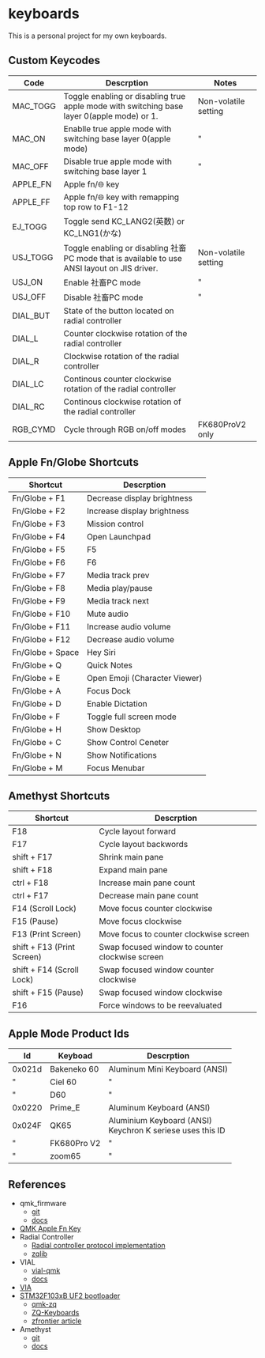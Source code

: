 # keyboards
This is a personal project for my own keyboards.

## Custom Keycodes
| Code | Descrption| Notes|
|------|-----------|--------
| MAC_TOGG | Toggle enabling or disabling true apple mode with switching base layer 0(apple mode) or 1. |Non-volatile setting|
| MAC_ON | Enablle true apple mode with switching base layer 0(apple mode) |"|
| MAC_OFF | Disable true apple mode with switching base layer 1 |"|
| APPLE_FN | Apple fn/🌐 key ||
| APPLE_FF | Apple fn/🌐 key with remapping top row to F1-12 ||
| EJ_TOGG | Toggle send KC_LANG2(英数) or KC_LNG1(かな) ||
| USJ_TOGG | Toggle enabling or disabling 社畜PC mode that is available to use ANSI layout on JIS driver. |Non-volatile setting|
| USJ_ON | Enable 社畜PC mode |"|
| USJ_OFF | Disable 社畜PC mode |"|
| DIAL_BUT | State of the button located on radial controller ||
| DIAL_L| Counter clockwise rotation of the radial controller ||
| DIAL_R| Clockwise rotation of the radial controller ||
| DIAL_LC| Continous counter clockwise rotation of the radial controller ||
| DIAL_RC| Continous clockwise rotation of the radial controller ||
| RGB_CYMD | Cycle through RGB on/off modes | FK680ProV2 only |

## Apple Fn/Globe Shortcuts
|Shortcut|Descrption|
|--------|----------|
| Fn/Globe + F1 | Decrease display brightness |
| Fn/Globe + F2 | Increase display brightness |
| Fn/Globe + F3 | Mission control |
| Fn/Globe + F4 | Open Launchpad |
| Fn/Globe + F5 |  F5 |
| Fn/Globe + F6 |  F6 |
| Fn/Globe + F7 | Media track prev |
| Fn/Globe + F8 | Media play/pause |
| Fn/Globe + F9 | Media track next |
| Fn/Globe + F10 | Mute audio |
| Fn/Globe + F11 | Increase audio volume|
| Fn/Globe + F12 | Decrease audio volume|
| Fn/Globe + Space | Hey Siri |
| Fn/Globe + Q | Quick Notes |
| Fn/Globe + E | Open Emoji (Character Viewer) |
| Fn/Globe + A | Focus Dock |
| Fn/Globe + D | Enable Dictation |
| Fn/Globe + F | Toggle full screen mode |
| Fn/Globe + H | Show Desktop |
| Fn/Globe + C | Show Control Ceneter |
| Fn/Globe + N | Show Notifications |
| Fn/Globe + M | Focus Menubar |

## Amethyst Shortcuts
|Shortcut|Descrption|
|--------|----------|
| F18 | Cycle layout forward |
| F17 | Cycle layout backwords |
| shift + F17 | Shrink main pane |
| shift + F18 | Expand main pane |
| ctrl + F18 | Increase main pane count |
| ctrl + F17 | Decrease main pane count |
| F14 (Scroll Lock) | Move focus counter clockwise |
| F15 (Pause) | Move focus clockwise |
| F13 (Print Screen) | Move focus to counter clockwise screen |
| shift + F13 (Print Screen) | Swap focused window to counter clockwise screen |
| shift + F14 (Scroll Lock) | Swap focused window counter clockwise |
| shift + F15 (Pause) | Swap focused window clockwise |
| F16 | Force windows to be reevaluated |

## Apple Mode Product Ids
| Id | Keyboad | Descrption|
|------|--------|-----------|
| 0x021d | Bakeneko 60 | Aluminum Mini Keyboard (ANSI) |
| "      | Ciel 60 | " |
| "      | D60 | " |
| 0x0220 | Prime_E | Aluminum Keyboard (ANSI) |
| 0x024F | QK65 | Aluminium Keyboard (ANSI)<br/>Keychron K seriese uses this ID |
| "      | FK680Pro V2 | " |
| "      | zoom65 | " |

## References
- qmk_firmware
  - [git](https://github.com/qmk/qmk_firmware)
  - [docs](https://docs.qmk.fm/#/)
- [QMK Apple Fn Key](https://gist.github.com/fauxpark/010dcf5d6377c3a71ac98ce37414c6c4)
- Radial Controller
  - [Radial controller protocol implementation](https://docs.microsoft.com/en-us/windows-hardware/design/component-guidelines/radial-controller-protocol-implementation)
  - [zqlib](https://github.com/zhaqian12/qmk_firmware/blob/zhaqian/keyboards/zhaqian/readme.md)
- VIAL
  - [vial-qmk](https://github.com/vial-kb/vial-qmk)
  - [docs](https://get.vial.today/)
- [VIA](https://www.caniusevia.com/)
- [STM32F103xB UF2 bootloader](https://github.com/mmoskal/uf2-stm32f103)
  - [qmk-zq](https://github.com/zhaqian12/qmk_firmware)
  - [ZQ-Keyboards](https://github.com/zhaqian12/ZQ-Keyboard)
  - [zfrontier article](https://www.zfrontier.com/app/flow/eMzZjJZRgP6z)
- Amethyst
  - [git](https://github.com/ianyh/Amethyst)
  - [docs](https://ianyh.com/amethyst)

